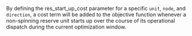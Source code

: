 By defining the res\_start\_up\_cost parameter for a specific `unit`, `node`, and `direction`, a cost term will be added to the objective function whenever a non-spinning reserve unit starts up over the course of its operational dispatch during the current optimization window.
